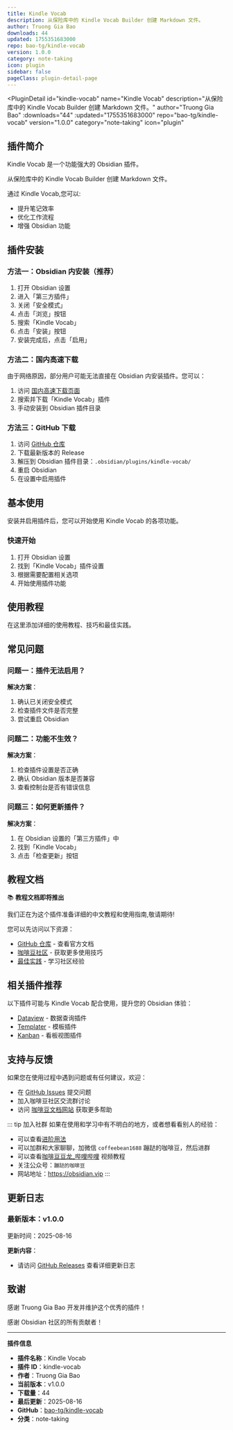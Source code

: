 ```yaml
---
title: Kindle Vocab
description: 从保险库中的 Kindle Vocab Builder 创建 Markdown 文件。
author: Truong Gia Bao
downloads: 44
updated: 1755351683000
repo: bao-tg/kindle-vocab
version: 1.0.0
category: note-taking
icon: plugin
sidebar: false
pageClass: plugin-detail-page
---
```


<PluginDetail
  id="kindle-vocab"
  name="Kindle Vocab"
  description="从保险库中的 Kindle Vocab Builder 创建 Markdown 文件。"
  author="Truong Gia Bao"
  :downloads="44"
  :updated="1755351683000"
  repo="bao-tg/kindle-vocab"
  version="1.0.0"
  category="note-taking"
  icon="plugin"
>

<!-- AUTO_GENERATED_START -->
## 插件简介

Kindle Vocab 是一个功能强大的 Obsidian 插件。

从保险库中的 Kindle Vocab Builder 创建 Markdown 文件。

通过 Kindle Vocab,您可以:

- 提升笔记效率
- 优化工作流程
- 增强 Obsidian 功能

<!-- AUTO_GENERATED_END -->

<!-- AUTO_GENERATED_START -->
## 插件安装

### 方法一：Obsidian 内安装（推荐）

1. 打开 Obsidian 设置
2. 进入「第三方插件」
3. 关闭「安全模式」
4. 点击「浏览」按钮
5. 搜索「Kindle Vocab」
6. 点击「安装」按钮
7. 安装完成后，点击「启用」

### 方法二：国内高速下载

由于网络原因，部分用户可能无法直接在 Obsidian 内安装插件。您可以：

1. 访问 [国内高速下载页面](/zh/documentation/obsidian-plugins-download.html)
2. 搜索并下载「Kindle Vocab」插件
3. 手动安装到 Obsidian 插件目录

### 方法三：GitHub 下载

1. 访问 [GitHub 仓库](https://github.com/bao-tg/kindle-vocab)
2. 下载最新版本的 Release
3. 解压到 Obsidian 插件目录：`.obsidian/plugins/kindle-vocab/`
4. 重启 Obsidian
5. 在设置中启用插件

## 基本使用

安装并启用插件后，您可以开始使用 Kindle Vocab 的各项功能。

### 快速开始

1. 打开 Obsidian 设置
2. 找到「Kindle Vocab」插件设置
3. 根据需要配置相关选项
4. 开始使用插件功能

<!-- AUTO_GENERATED_END -->

<!-- CUSTOM_CONTENT_START:tutorial -->
## 使用教程

在这里添加详细的使用教程、技巧和最佳实践。

<!-- CUSTOM_CONTENT_END:tutorial -->

<!-- SHARED_CONTENT_START -->
## 常见问题

### 问题一：插件无法启用？

**解决方案**：
1. 确认已关闭安全模式
2. 检查插件文件是否完整
3. 尝试重启 Obsidian

### 问题二：功能不生效？

**解决方案**：
1. 检查插件设置是否正确
2. 确认 Obsidian 版本是否兼容
3. 查看控制台是否有错误信息

### 问题三：如何更新插件？

**解决方案**：
1. 在 Obsidian 设置的「第三方插件」中
2. 找到「Kindle Vocab」
3. 点击「检查更新」按钮

## 教程文档

📚 **教程文档即将推出**

我们正在为这个插件准备详细的中文教程和使用指南,敬请期待!

您可以先访问以下资源：
- [GitHub 仓库](https://github.com/bao-tg/kindle-vocab) - 查看官方文档
- [咖啡豆社区](/zh/bases/) - 获取更多使用技巧
- [最佳实践](/zh/best-practices/) - 学习社区经验

## 相关插件推荐

以下插件可能与 Kindle Vocab 配合使用，提升您的 Obsidian 体验：

- [Dataview](/zh/plugins/dataview.html) - 数据查询插件
- [Templater](/zh/plugins/templater-obsidian.html) - 模板插件
- [Kanban](/zh/plugins/obsidian-kanban.html) - 看板视图插件

## 支持与反馈

如果您在使用过程中遇到问题或有任何建议，欢迎：

- 在 [GitHub Issues](https://github.com/bao-tg/kindle-vocab/issues) 提交问题
- 加入咖啡豆社区交流群讨论
- 访问 [咖啡豆文档网站](https://obsidian.vip) 获取更多帮助

::: tip 加入社群
如果在使用和学习中有不明白的地方，或者想看看别人的经验：
- 可以查看[进阶用法](/zh/advanced)
- 可以加群和大家聊聊，加微信 `coffeebean1688` 蹦跶的咖啡豆，然后进群
- 可以查看[咖啡豆豆龙_哔哩哔哩](https://space.bilibili.com/618777356) 视频教程
- 关注公众号：`蹦跶的咖啡豆`
- 网站地址：https://obsidian.vip
:::
<!-- SHARED_CONTENT_END -->

<!-- AUTO_GENERATED_START -->
## 更新日志

### 最新版本：v1.0.0

更新时间：2025-08-16

**更新内容**：
- 请访问 [GitHub Releases](https://github.com/bao-tg/kindle-vocab/releases) 查看详细更新日志

## 致谢

感谢 Truong Gia Bao 开发并维护这个优秀的插件！

感谢 Obsidian 社区的所有贡献者！

---

**插件信息**
- **插件名称**：Kindle Vocab
- **插件 ID**：kindle-vocab
- **作者**：Truong Gia Bao
- **当前版本**：v1.0.0
- **下载量**：44
- **最后更新**：2025-08-16
- **GitHub**：[bao-tg/kindle-vocab](https://github.com/bao-tg/kindle-vocab)
- **分类**：note-taking
<!-- AUTO_GENERATED_END -->

</PluginDetail>


